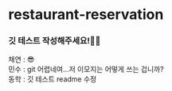 # restaurant-reservation
### 깃 테스트 작성해주세요!💫💫
채연 : 😎   
민수 : git 어렵네여...저 이모지는 어떻게 쓰는 겁니까?  
동학 : 깃 테스트 readme 수정